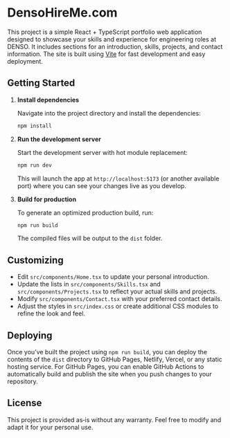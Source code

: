 # DensoHireMe.com

This project is a simple React + TypeScript portfolio web application designed to showcase your
skills and experience for engineering roles at DENSO. It includes sections for an introduction,
skills, projects, and contact information. The site is built using [Vite](https://vitejs.dev/) for
fast development and easy deployment.

## Getting Started

1. **Install dependencies**

   Navigate into the project directory and install the dependencies:

   ```bash
   npm install
   ```

2. **Run the development server**

   Start the development server with hot module replacement:

   ```bash
   npm run dev
   ```

   This will launch the app at `http://localhost:5173` (or another available port) where you can
   see your changes live as you develop.

3. **Build for production**

   To generate an optimized production build, run:

   ```bash
   npm run build
   ```

   The compiled files will be output to the `dist` folder.

## Customizing

- Edit `src/components/Home.tsx` to update your personal introduction.
- Update the lists in `src/components/Skills.tsx` and `src/components/Projects.tsx` to reflect
  your actual skills and projects.
- Modify `src/components/Contact.tsx` with your preferred contact details.
- Adjust the styles in `src/index.css` or create additional CSS modules to refine the look and
  feel.

## Deploying

Once you’ve built the project using `npm run build`, you can deploy the contents of the `dist`
directory to GitHub Pages, Netlify, Vercel, or any static hosting service. For GitHub Pages, you
can enable GitHub Actions to automatically build and publish the site when you push changes to
your repository.

## License

This project is provided as‑is without any warranty. Feel free to modify and adapt it for your
personal use.
